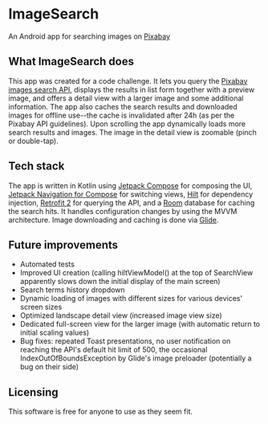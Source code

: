 # ImageSearch
An Android app for searching images on [Pixabay](https://pixabay.com/)

## What ImageSearch does
This app was created for a code challenge. It lets you query the [Pixabay images search API](https://pixabay.com/api/docs/#api_search_images), displays the results in list form together with a preview image, and offers a detail view with a larger image and some additional information. The app also caches the search results and downloaded images for offline use--the cache is invalidated after 24h (as per the Pixabay API guidelines). Upon scrolling the app dynamically loads more search results and images. The image in the detail view is zoomable (pinch or double-tap).

## Tech stack
The app is written in Kotlin using [Jetpack Compose](https://developer.android.com/jetpack/compose) for composing the UI, [Jetpack Navigation for Compose](https://developer.android.com/jetpack/compose/navigation) for switching views, [Hilt](https://developer.android.com/training/dependency-injection/hilt-android) for dependency injection, [Retrofit 2](https://square.github.io/retrofit) for querying the API, and a [Room](https://developer.android.com/training/data-storage/room) database for caching the search hits. It handles configuration changes by using the MVVM architecture. Image downloading and caching is done via [Glide](https://bumptech.github.io/glide).

## Future improvements
- Automated tests
- Improved UI creation (calling hiltViewModel() at the top of SearchView apparently slows down the initial display of the main screen)
- Search terms history dropdown
- Dynamic loading of images with different sizes for various devices' screen sizes
- Optimized landscape detail view (increased image view size)
- Dedicated full-screen view for the larger image (with automatic return to initial scaling values)
- Bug fixes: repeated Toast presentations, no user notification on reaching the API's default hit limit of 500, the occasional IndexOutOfBoundsException by Glide's image preloader (potentially a bug on their side)

## Licensing
This software is free for anyone to use as they seem fit.
